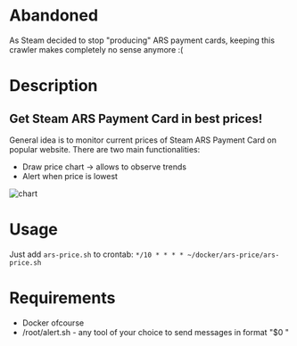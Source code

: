 # Abandoned

As Steam decided to stop "producing" ARS payment cards, keeping this crawler makes completely no sense anymore :(

# Description

##  Get Steam ARS Payment Card in best prices!

General idea is to monitor current prices of Steam ARS Payment Card on popular website. There are two main functionalities:
- Draw price chart -> allows to observe trends
- Alert when price is lowest

![chart](https://raw.githubusercontent.com/toleksa/GameBot/main/docker/ars-price/doc/out.png)

# Usage

Just add ```ars-price.sh``` to crontab:
```*/10 * * * * ~/docker/ars-price/ars-price.sh```

# Requirements

- Docker ofcourse
- /root/alert.sh - any tool of your choice to send messages in format "$0 <message>"


